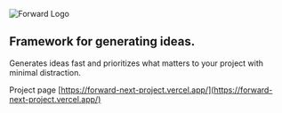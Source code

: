 ![Forward Logo](https://i.postimg.cc/C5BgxyHG/Untitled.png)



## Framework for generating ideas.

Generates ideas fast and prioritizes what matters to your project with minimal distraction.

Project page [https://forward-next-project.vercel.app/](https://forward-next-project.vercel.app/)



